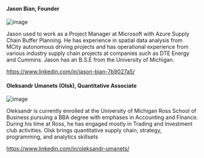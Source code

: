 #### Jason Bian, Founder

![image](https://user-images.githubusercontent.com/84352976/120905604-0ae8d080-c608-11eb-8345-9a7605fdd385.png)

Jason used to work as a Project Manager at Microsoft with Azure Supply Chain Buffer Planning. He has experience in spatial data analysis from MCity autonomous driving projects and has operational experience from various industry supply chain projects at companies such as DTE Energy and Cummins. Jason has an B.S.E from the University of Michigan.

https://www.linkedin.com/in/jason-bian-7b9027a5/

#### Oleksandr Umanets (Olsk), Quantitative Associate

![image](https://user-images.githubusercontent.com/84352976/120905528-826a3000-c607-11eb-91e5-fc7518ce57e6.png)

Oleksandr is currently enrolled at the University of Michigan Ross School of Business pursuing a BBA degree with emphases in Accounting and Finance. During his time at Ross, he has engaged mostly in Trading and Investment club activities. Olsk brings quantitative supply chain, strategy, programming, and analytics skillsets

https://www.linkedin.com/in/oleksandr-umanets/
